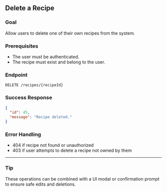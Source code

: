 ## Delete a Recipe

### Goal
Allow users to delete one of their own recipes from the system.

### Prerequisites
- The user must be authenticated.
- The recipe must exist and belong to the user.

### Endpoint
```http
DELETE /recipes/{recipeId}
```

### Success Response
```json
{
  "id": 45,
  "message": "Recipe deleted."
}
```

### Error Handling
- 404 if recipe not found or unauthorized
- 403 if user attempts to delete a recipe not owned by them

---

### Tip
These operations can be combined with a UI modal or confirmation prompt to ensure safe edits and deletions.
